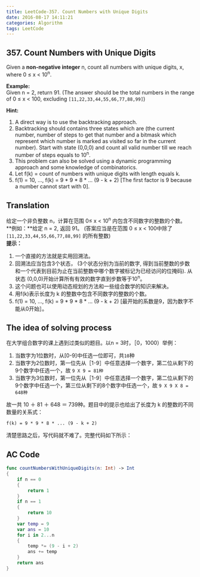```yaml
---
title: LeetCode-357. Count Numbers with Unique Digits  
date: 2016-08-17 14:11:21  
categories: Algorithm  
tags: LeetCode  
---
```


## 357. Count Numbers with Unique Digits  

Given a **non-negative integer** n, count all numbers with unique digits, x, where 0 ≤ x < 10<sup>n</sup>.

**Example:**  
Given n = 2, return 91. (The answer should be the total numbers in the range of 0 ≤ x < 100, excluding `[11,22,33,44,55,66,77,88,99]`)

**Hint:**

1. A direct way is to use the backtracking approach.
2. Backtracking should contains three states which are (the current number, number of steps to get that number and a bitmask which represent which number is marked as visited so far in the current number). Start with state (0,0,0) and count all valid number till we reach number of steps equals to 10<sup>n</sup>.
3. This problem can also be solved using a dynamic programming approach and some knowledge of combinatorics.
4. Let f(k) = count of numbers with unique digits with length equals k.
5. f(1) = 10, ..., f(k) = 9 * 9 * 8 * ... (9 - k + 2) [The first factor is 9 because a number cannot start with 0].

## Translation

给定一个非负整数 n，计算在范围 0≤ x < 10<sup>n</sup> 内包含不同数字的整数的个数。  
**例如：**给定 n = 2, 返回 91。 (答案应当是在范围 0 ≤ x < 100中除了 `[11,22,33,44,55,66,77,88,99]` 的所有整数)  
**提示：**

1. 一个直接的方法就是实用回溯法。
2. 回溯法应当包含3个状态， (3个状态分别为当前的数字, 得到当前整数的步数和一个代表到目前为止在当前整数中哪个数字被标记为已经访问的位掩码). 从状态 (0,0,0)开始计算所有有效的数字直到步数等于10<sup>n</sup>。
3. 这个问题也可以使用动态规划的方法和一些组合数学的知识来解决。
4. 用f(k)表示长度为 k 的整数中包含不同数字的整数的个数。  
5. f(1) = 10, ..., f(k) = 9 * 9 * 8 * ... (9 - k + 2) [最开始的系数是9，因为数字不能从0开始］。

## The idea of solving process

在大学组合数字的课上遇到过类似的题目。以n = 3时，［0，1000）举例：

1. 当数字为1位数时，从[0-9]中任选一位即可，共`10`种
2. 当数字为2位数时，第一位先从［1-9］中任意选择一个数字，第二位从剩下的9个数字中任选一个，故 `9 X 9 = 81种`
2. 当数字为3位数时，第一位先从［1-9］中任意选择一个数字，第二位从剩下的9个数字中任选一个，第三位从剩下的8个数字中任选一个，故 `9 X 9 X 8 = 648种`

故一共 10 ＋ 81 ＋ 648 ＝ 739种。题目中的提示也给出了长度为 k 的整数的不同数量的关系式：

```
f(k) = 9 * 9 * 8 * ... (9 - k + 2) 
```

清楚思路之后，写代码就不难了。完整代码如下所示：

## AC Code

```swift
func countNumbersWithUniqueDigits(n: Int) -> Int
{
    if n == 0
    {
        return 1
    }
    if n == 1
    {
        return 10
    }
    var temp = 9
    var ans = 10
    for i in 2...n
    {
        temp *= (9 - i + 2)
        ans += temp
    }
    return ans
}
```
